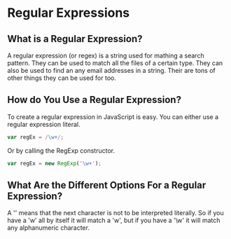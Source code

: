 # Regular Expressions

## What is a Regular Expression?
A regular expression (or regex) is a string used for mathing a search pattern. They can be used to match all the files of a certain type. They can also be used to find an any email addresses in a string. Their are tons of other things they can be used for too.

## How do You Use a Regular Expression?
To create a regular expression in JavaScript is easy. You can either use a regular expression literal.

```javascript
var regEx = /\w+/; 
```

Or by calling the RegExp constructor.

```javascript
var regEx = new RegExp('\w+');
```

## What Are the Different Options For a Regular Expression?

A '\' means that the next character is not to be interpreted literally. So if you have a 'w' all by itself it will match a 'w', but if you have a '\w' it will match any alphanumeric character.
